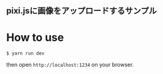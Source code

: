 pixi.jsに画像をアップロードするサンプル
---

# How to use

```
$ yarn run dev
```

then open `http://localhost:1234` on your browser.
